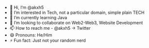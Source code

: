 - 👋 Hi, I’m @akxh5
- 👀 I’m interested in Tech, not a particular domain, simple plain TECH
- 🌱 I’m currently learning Java 
- 💞️ I’m looking to collaborate on Web2-Web3, Website Development
- 📫 How to reach me - @akxh5 -> Twitter
- 😄 Pronouns: He/Him
- ⚡ Fun fact: Just not your random nerd 

<!---
akxh5/akxh5 is a ✨ special ✨ repository because its `README.md` (this file) appears on your GitHub profile.
You can click the Preview link to take a look at your changes.
--->
